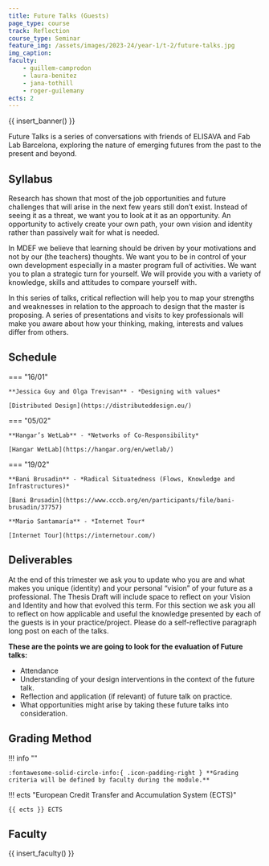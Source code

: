 ```yaml
---
title: Future Talks (Guests)
page_type: course
track: Reflection
course_type: Seminar
feature_img: /assets/images/2023-24/year-1/t-2/future-talks.jpg
img_caption:
faculty:
    - guillem-camprodon
    - laura-benitez
    - jana-tothill
    - roger-guilemany
ects: 2
---
```


{{ insert_banner() }}

Future Talks is a series of conversations with friends of ELISAVA and Fab Lab Barcelona, exploring the nature of emerging futures from the past to the present and beyond.

## Syllabus

Research has shown that most of the job opportunities and future challenges that will arise in the next few years still don’t exist. Instead of seeing it as a threat, we want you to look at it as an opportunity. An opportunity to actively create your own path, your own vision and identity rather than passively wait for what is needed.

In MDEF we believe that learning should be driven by your motivations and not by our (the teachers) thoughts. We want you to be in control of your own development especially in a master program full of activities. We want you to plan a strategic turn for yourself. We will provide you with a variety of knowledge, skills and attitudes to compare yourself with.

In this series of talks, critical reflection will help you to map your strengths and weaknesses in relation to the approach to design that the master is proposing. A series of presentations and visits to key professionals will make you aware about how your thinking, making, interests and values differ from others.

## Schedule

=== "16/01"

    **Jessica Guy and Olga Trevisan** - *Designing with values*

    [Distributed Design](https://distributeddesign.eu/)

=== "05/02"

    **Hangar’s WetLab** - *Networks of Co-Responsibility*

    [Hangar WetLab](https://hangar.org/en/wetlab/)

=== "19/02"

    **Bani Brusadin** - *Radical Situatedness (Flows, Knowledge and  Infrastructures)*

    [Bani Brusadin](https://www.cccb.org/en/participants/file/bani-brusadin/37757)

    **Mario Santamaría** - *Internet Tour*

    [Internet Tour](https://internetour.com/)

## Deliverables

At the end of this trimester we ask you to update who you are and what makes you unique (identity) and your personal “vision” of your future as a professional. The Thesis Draft will include space to reflect on your Vision and Identity and how that evolved this term.
For this section we ask you all to reflect on how applicable and useful the knowledge presented by each of the guests is in your practice/project. Please do a self-reflective paragraph long post on each of the talks.

**These are the points we are going to look for the evaluation of Future talks:**

- Attendance
- Understanding of your design interventions in the context of the future talk.
- Reflection and application (if relevant) of future talk on practice.
- What opportunities might arise by taking these future talks into consideration.


## Grading Method

!!! info ""

    :fontawesome-solid-circle-info:{ .icon-padding-right } **Grading criteria will be defined by faculty during the module.**

!!! ects "European Credit Transfer and Accumulation System (ECTS)"

    {{ ects }} ECTS

## Faculty

{{ insert_faculty() }}


